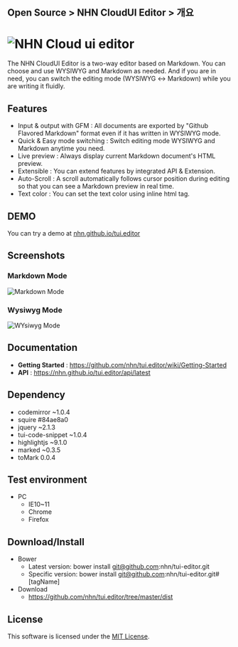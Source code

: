## Open Source > NHN CloudUI Editor > 개요

![NHN Cloud ui editor](https://cloud.githubusercontent.com/assets/7088720/21300635/f64a1bd0-c5e8-11e6-8583-fbb8e6899b2f.png)
===============
The NHN CloudUI Editor is a two-way editor based on Markdown.
You can choose and use WYSIWYG and Markdown as needed.
And if you are in need, you can switch the editing mode (WYSIWYG ↔ Markdown) while you are writing it fluidly.

## Features
* Input & output with GFM : All documents are exported by "Github Flavored Markdown" format even if it has written in WYSIWYG mode.
* Quick & Easy mode switching : Switch editing mode WYSIWYG and Markdown anytime you need.
* Live preview : Always display current Markdown document's HTML preview.
* Extensible : You can extend features by integrated API & Extension.
* Auto-Scroll : A scroll automatically follows cursor position during editing so that you can see a Markdown preview in real time.
* Text color : You can set the text color using inline html tag.

## DEMO

You can try a demo at [nhn.github.io/tui.editor](http://nhn.github.io/tui.editor/)

## Screenshots

### Markdown Mode
![Markdown Mode](http://static.toastoven.net/prod_opensource/tui_editor/t2.png)

### Wysiwyg Mode
![WYsiwyg Mode](http://static.toastoven.net/prod_opensource/tui_editor/t3.png)

## Documentation
* **Getting Started** : https://github.com/nhn/tui.editor/wiki/Getting-Started
* **API** : https://nhn.github.io/tui.editor/api/latest

## Dependency
* codemirror ~1.0.4
* squire #84ae8a0
* jquery ~2.1.3
* tui-code-snippet ~1.0.4
* highlightjs ~9.1.0
* marked ~0.3.5
* toMark 0.0.4

## Test environment
* PC
    * IE10~11
    * Chrome
    * Firefox

## Download/Install
* Bower
   * Latest version: bower install git@github.com:nhn/tui-editor.git
   * Specific version: bower install git@github.com:nhn/tui-editor.git#[tagName]
* Download
   * https://github.com/nhn/tui.editor/tree/master/dist

## License
This software is licensed under the [MIT License](https://github.com/nhn/tui.editor/blob/master/LICENSE).
